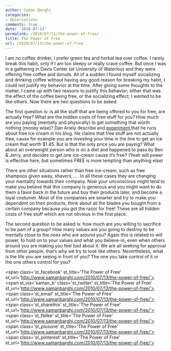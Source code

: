 ```yaml
---
author: Saman Barghi
categories:
- Observations
comments: true
date: '2010-07-13'
permalink: /2010/07/13/the-power-of-free/
title: The Power of Free
url: /2010/07/13/the-power-of-free
---
```


I am no coffee drinker, I prefer green tea and herbal tea over coffee. I rarely break this habit, only if I am too sleepy or really crave coffee. But once I was in a gathering in Davis Center (at University of Waterloo) and they were offering free coffee and donuts. All of a sudden I found myself socializing and drinking coffee without having any good reason for breaking my habit, I could not justify my behavior at the time. After giving some thoughts to the matter, I came up with two reasons to justify this behavior; either that was the effect of the coffee being free, or the socializing effect; I wanted to be like others. Now there are two questions to be asked:

The first question is: is all the stuff that are being offered to you for free, are actually free? What are the hidden costs of free stuff for you? How much are you paying (mentally and physically) to get something that worth nothing (money wise)? Dan Ariely describe and [experiment ][1] that he runs about free ice cream in his blog. He claims that free stuff are not actually free, cause for example you are investing your time in the line to get an ice cream that worth $1.45. But is that the only price you are paying? What about an overweight person who is on a diet and happened to pass by Ben & Jerry, and decides to get one ice-cream cause it&#8217;s free? (Yeah will power is effective here, but sometimes FREE is more tempting than anything else) 

There are other situations rather than free ice-cream, such as free shampoos given away, shavers, &#8230;. In all these cases they are changing your mentality towards their company. Now your unconscious might tend to make you believe that this company is generous and you might want to do them a favor back in the future and buy their products later, and become a loyal costumer. Most of the companies are smarter and try to make you dependent on their products, think about all the blades you bought from a certain company because you got the razor for free! These are all hidden costs of free stuff which are not obvious in the first place. 

The second question to be asked is: how much are you willing to sacrifice to be part of a group? How many values are you going to destroy to be mentally close to the ones who are around you? Again this is related to will power, to hold on to your values and what you believe-in, even when others around you are making you feel bad about it. We are all seeking for approval from other people, that&#8217;s why we try to look like others. Nevertheless, what is the life you are seeing in front of you? The one you take control of it or the one others control for you? 

<span class='st\_facebook' st\_title='The Power of Free' st_url='http://www.samanbarghi.com/2010/07/13/the-power-of-free/'></span><span st\_via='saman\_b' class='st\_twitter' st\_title='The Power of Free' st_url='http://www.samanbarghi.com/2010/07/13/the-power-of-free/'></span><span class='st\_email' st\_title='The Power of Free' st_url='http://www.samanbarghi.com/2010/07/13/the-power-of-free/'></span><span class='st\_sharethis' st\_title='The Power of Free' st_url='http://www.samanbarghi.com/2010/07/13/the-power-of-free/'></span><span class='st\_fblike' st\_title='The Power of Free' st_url='http://www.samanbarghi.com/2010/07/13/the-power-of-free/'></span><span class='st\_plusone' st\_title='The Power of Free' st_url='http://www.samanbarghi.com/2010/07/13/the-power-of-free/'></span><span class='st\_pinterest' st\_title='The Power of Free' st_url='http://www.samanbarghi.com/2010/07/13/the-power-of-free/'></span>

 [1]: http://danariely.com/2008/02/29/free-2/